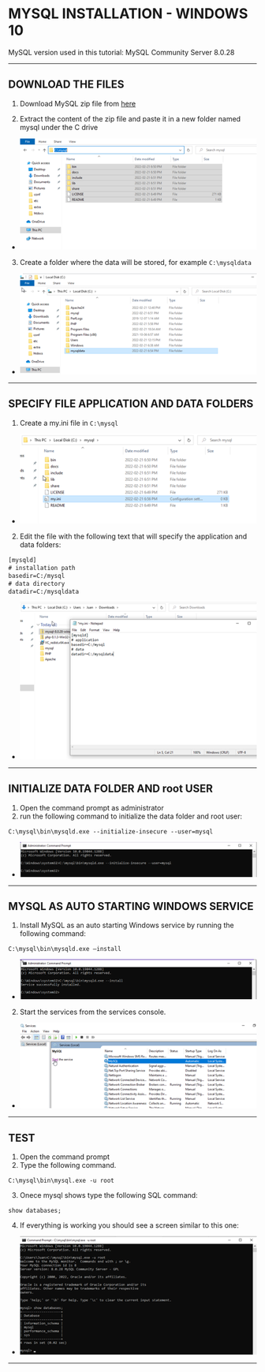 # MYSQL INSTALLATION - WINDOWS 10
MySQL version used in this tutorial: MySQL Community Server 8.0.28

---

## DOWNLOAD THE FILES
1. Download MySQL zip file from [here](https://dev.mysql.com/downloads/mysql/)

2. Extract the content of the zip file and paste it in a new folder named mysql under the C drive
- ![download](/images/mysql/mysql_1.png)
3. Create a folder where the data will be stored, for example `C:\mysqldata`
- ![download](/images/mysql/mysql_2.png)
---
## SPECIFY FILE APPLICATION AND DATA FOLDERS
1. Create a my.ini file in `C:\mysql`
- ![download](/images/mysql/mysql_3.png)

2. Edit the file with the following text that will specify the application and data folders:
```
[mysqld]
# installation path
basedir=C:/mysql
# data directory
datadir=C:/mysqldata
```
- ![download](/images/mysql/mysql_4.png)
---
## INITIALIZE DATA FOLDER AND root USER

1. Open the command prompt as administrator 
2. run the following command to initialize the data folder and root user:  
```
C:\mysql\bin\mysqld.exe --initialize-insecure --user=mysql
```
- ![download](/images/mysql/mysql_5.png)
---
## MYSQL AS AUTO STARTING WINDOWS SERVICE
1. Install MySQL as an auto starting Windows service by running the following command:
```
C:\mysql\bin\mysqld.exe –install
```
- ![download](/images/mysql/mysql_6.png)

2. Start the services from the services console.
- ![download](/images/mysql/mysql_7.png)
---
## TEST
1. Open the command prompt
2. Type the following command.
```
C:\mysql\bin\mysql.exe -u root
```
3. Onece mysql shows type the following SQL command:
```
show databases;
```
4. If everything is working you should see a screen similar to this one:
- ![download](/images/mysql/mysql_8.png)
---